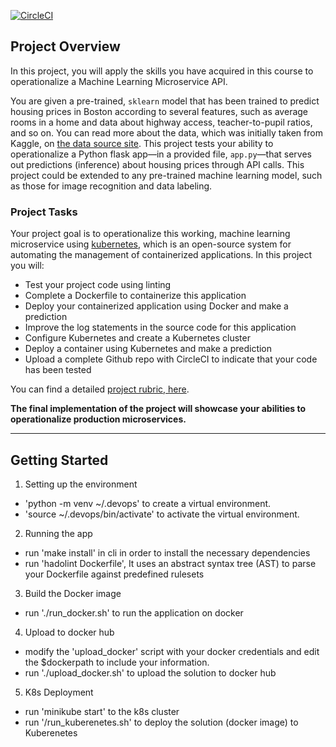 [![CircleCI](https://app.circleci.com/pipelines/github/Elkharbash/housing_prediction-ML.svg?style=svg)](https://app.circleci.com/pipelines/github/Elkharbash/housing_prediction-ML)

## Project Overview

In this project, you will apply the skills you have acquired in this course to operationalize a Machine Learning Microservice API. 

You are given a pre-trained, `sklearn` model that has been trained to predict housing prices in Boston according to several features, such as average rooms in a home and data about highway access, teacher-to-pupil ratios, and so on. You can read more about the data, which was initially taken from Kaggle, on [the data source site](https://www.kaggle.com/c/boston-housing). This project tests your ability to operationalize a Python flask app—in a provided file, `app.py`—that serves out predictions (inference) about housing prices through API calls. This project could be extended to any pre-trained machine learning model, such as those for image recognition and data labeling.

### Project Tasks

Your project goal is to operationalize this working, machine learning microservice using [kubernetes](https://kubernetes.io/), which is an open-source system for automating the management of containerized applications. In this project you will:
* Test your project code using linting
* Complete a Dockerfile to containerize this application
* Deploy your containerized application using Docker and make a prediction
* Improve the log statements in the source code for this application
* Configure Kubernetes and create a Kubernetes cluster
* Deploy a container using Kubernetes and make a prediction
* Upload a complete Github repo with CircleCI to indicate that your code has been tested

You can find a detailed [project rubric, here](https://review.udacity.com/#!/rubrics/2576/view).

**The final implementation of the project will showcase your abilities to operationalize production microservices.**

---
## Getting Started
1. Setting up the environment
 - 'python -m venv ~/.devops' to create a virtual environment.
 - 'source ~/.devops/bin/activate' to activate the virtual environment.

2. Running the app
 - run 'make install' in cli in order to install the necessary dependencies
 - run 'hadolint Dockerfile', It uses an abstract syntax tree (AST) to parse your Dockerfile against predefined rulesets

3. Build the Docker image
 - run './run_docker.sh' to run the application on docker

4. Upload to docker hub
 - modify the 'upload_docker' script with your docker credentials and edit the $dockerpath to include your information.
 - run './upload_docker.sh' to upload the solution to docker hub

5. K8s Deployment
 - run 'minikube start' to the k8s cluster
 - run '/run_kuberenetes.sh' to deploy the solution (docker image) to Kuberenetes
